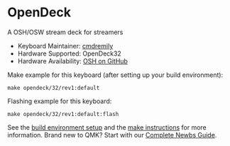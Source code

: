 # OpenDeck

A OSH/OSW stream deck for streamers

* Keyboard Maintainer: [cmdremily](https://github.com/cmdremily/)
* Hardware Supported: OpenDeck32
* Hardware Availability: [OSH on GitHub](https://github.com/cmdremily/OpenDeck)

Make example for this keyboard (after setting up your build environment):

	make opendeck/32/rev1:default
	
Flashing example for this keyboard:

    make opendeck/32/rev1:default:flash
	
See the [build environment setup](https://docs.qmk.fm/#/getting_started_build_tools) and the [make instructions](https://docs.qmk.fm/#/getting_started_make_guide) for more information. Brand new to QMK? Start with our [Complete Newbs Guide](https://docs.qmk.fm/#/newbs).
